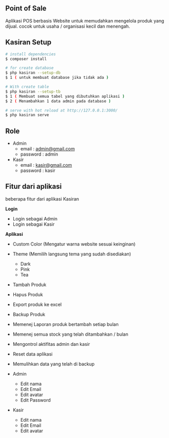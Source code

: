 ## Point of Sale
Aplikasi POS berbasis Website untuk memudahkan mengelola produk yang dijual.
cocok untuk usaha / organisasi kecil dan menengah.

<!-- - referensi   : http://app.dndsoft.my.id/dndpos/products
- tokped      : https://www.tokopedia.com/dndsoft/source-code-point-of-sale-program-kasir-berbasis-codeiginiter?extParam=ivf%3Dfalse&refined=true -->

## Kasiran Setup

```bash
# install dependencies
$ composer install

# for create database
$ php kasiran --setup-db
$ 1 ( untuk membuat database jika tidak ada )

# With create table
$ php kasiran --setup-tb
$ 1 ( Membuat semua tabel yang dibutuhkan aplikasi )
$ 2 ( Menambahkan 1 data admin pada database )

# serve with hot reload at http://127.0.0.1:3000/
$ php kasiran serve
```


## Role 
- Admin
  - email     : admin@gmail.com
  - password  : admin
- Kasir
  - email     : kasir@gmail.com
  - password  : kasir

## Fitur dari aplikasi
beberapa fitur dari aplikasi Kasiran

**Login**
 - Login sebagai Admin
 - Login sebagai Kasir

**Aplikasi**
- Custom Color (Mengatur warna website sesuai keinginan)
- Theme (Memilih langsung tema yang sudah disediakan)
  - Dark 
  - Pink
  - Tea
- Tambah Produk
- Hapus Produk
- Export produk ke excel
- Backup Produk
- Memenej Laporan produk bertambah setiap bulan
- Memenej semua stock yang telah ditambahkan / bulan
- Mengontrol aktifitas admin dan kasir
- Reset data aplikasi
- Memulihkan data yang telah di backup

- Admin 
  - Edit nama
  - Edit Email
  - Edit avatar
  - Edit Password
- Kasir
  - Edit nama
  - Edit Email
  - Edit avatar